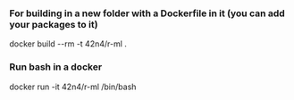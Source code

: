 ### For building in a new folder with a Dockerfile in it (you can add your packages to it)

docker build --rm -t 42n4/r-ml .

### Run bash in a docker

docker run -it 42n4/r-ml /bin/bash

